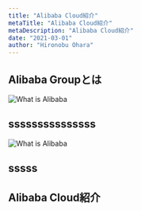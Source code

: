 ```yaml
---
title: "Alibaba Cloud紹介"
metaTitle: "Alibaba Cloud紹介"
metaDescription: "Alibaba Cloud紹介"
date: "2021-03-01"
author: "Hironobu Ohara"
---
```


## Alibaba Groupとは

![What is Alibaba](https://raw.githubusercontent.com/ohiro18/technical.site/master/content/introduction/images/2.1.PNG "What is SB Alibaba")

## sssssssssssssss

![What is Alibaba](https://raw.githubusercontent.com/ohiro18/technical.site/master/content/introduction/images/2.2.PNG "What is SB Alibaba")


## sssss



## Alibaba Cloud紹介



